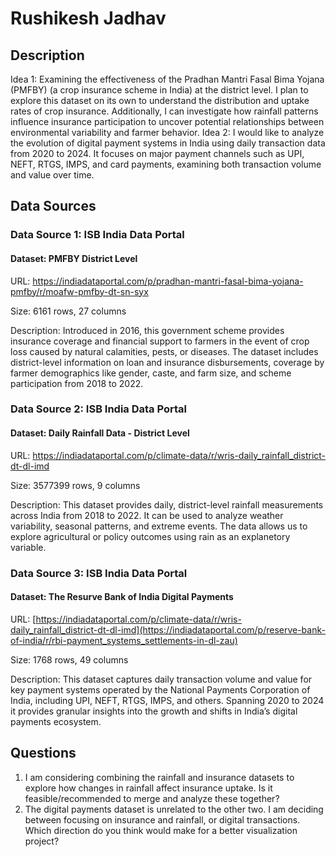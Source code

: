 # Rushikesh Jadhav

## Description

Idea 1: Examining the effectiveness of the Pradhan Mantri Fasal Bima Yojana (PMFBY) (a crop insurance scheme in India) at the district level. I plan to explore this dataset on its own to understand the distribution and uptake rates of crop insurance. Additionally, I can investigate how rainfall patterns influence insurance participation to uncover potential relationships between environmental variability and farmer behavior.
Idea 2: I would like to analyze the evolution of digital payment systems in India using daily transaction data from 2020 to 2024. It focuses on major payment channels such as UPI, NEFT, RTGS, IMPS, and card payments, examining both transaction volume and value over time.

## Data Sources

### Data Source 1: ISB India Data Portal
#### Dataset: PMFBY District Level

URL: https://indiadataportal.com/p/pradhan-mantri-fasal-bima-yojana-pmfby/r/moafw-pmfby-dt-sn-syx

Size: 6161 rows, 27 columns

Description: Introduced in 2016, this government scheme provides insurance coverage and financial support to farmers in the event of crop loss caused by natural calamities, pests, or diseases. The dataset includes district-level information on loan and insurance disbursements, coverage by farmer demographics like gender, caste, and farm size, and scheme participation from 2018 to 2022.

### Data Source 2: ISB India Data Portal
#### Dataset: Daily Rainfall Data - District Level

URL: https://indiadataportal.com/p/climate-data/r/wris-daily_rainfall_district-dt-dl-imd

Size: 3577399 rows, 9 columns

Description: This dataset provides daily, district-level rainfall measurements across India from 2018 to 2022. It can be used to analyze weather variability, seasonal patterns, and extreme events. The data allows us to explore agricultural or policy outcomes using rain as an explanetory variable.

### Data Source 3: ISB India Data Portal
#### Dataset: The Resurve Bank of India Digital Payments

URL: [https://indiadataportal.com/p/climate-data/r/wris-daily_rainfall_district-dt-dl-imd](https://indiadataportal.com/p/reserve-bank-of-india/r/rbi-payment_systems_settlements-in-dl-zau)

Size: 1768 rows, 49 columns

Description: This dataset captures daily transaction volume and value for key payment systems operated by the National Payments Corporation of India, including UPI, NEFT, RTGS, IMPS, and others. Spanning 2020 to 2024 it provides granular insights into the growth and shifts in India’s digital payments ecosystem.

## Questions

1. I am considering combining the rainfall and insurance datasets to explore how changes in rainfall affect insurance uptake. Is it feasible/recommended to merge and analyze these together?
2. The digital payments dataset is unrelated to the other two. I am deciding between focusing on insurance and rainfall, or digital transactions. Which direction do you think would make for a better visualization project?
